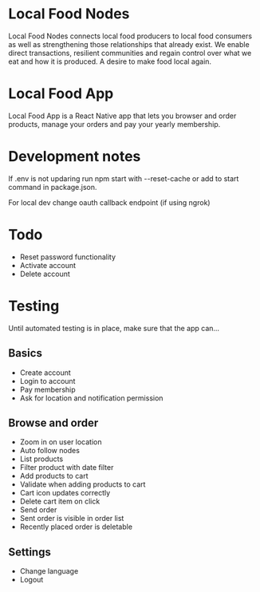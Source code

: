 # Local Food Nodes
Local Food Nodes connects local food producers to local food consumers as well as strengthening those relationships that already exist. We enable direct transactions, resilient communities and regain control over what we eat and how it is produced. A desire to make food local again.

# Local Food App
Local Food App is a React Native app that lets you browser and order products, manage your orders and pay your yearly membership.

# Development notes

If .env is not updaring run npm start with --reset-cache or add to start command in package.json.

For local dev change oauth callback endpoint (if using ngrok)

# Todo
* Reset password functionality
* Activate account
* Delete account

# Testing
Until automated testing is in place, make sure that the app can...

## Basics
* Create account
* Login to account
* Pay membership
* Ask for location and notification permission

## Browse and order
* Zoom in on user location
* Auto follow nodes
* List products
* Filter product with date filter
* Add products to cart
* Validate when adding products to cart
* Cart icon updates correctly
* Delete cart item on click
* Send order
* Sent order is visible in order list
* Recently placed order is deletable

## Settings
* Change language
* Logout
